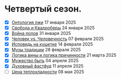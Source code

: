 # Четвертый сезон.

- [x] [Онтология лжи](ontology_of_lies.md) 17 января 2025
- [x] [Свобода и Квадроберы](freedom-and-quadrobers.md) 24 января 2025
- [x] [Война полов](battle_of_the_sexes.md) 31 января 2025
- [x] [Человек vs. Человечность](human_vs_humanity.md) 07 февраля 2025
- [x] [Исповедь на кушетке](confession_on_the_couch.md) 14 февраля 2025
- [x] [Музы традиции](muses_of_tradition.md) 28 февраля 2025
- [x] [Логика вины и логика причинности](vinaiotvetsvennosti.md) 21 марта 2025
- [x] [Мужество быть](the-courage-to-be.md) 04 апреля 2025
- [x] [Духовный фастфуд](dukhovny-fast-food.md) 11 апреля 2025
- [ ] [Цена теплохладности](lukewarm.md) 08 мая 2025
